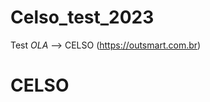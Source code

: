 # Celso_test_2023

Test
*OLA*
--> CELSO
(https://outsmart.com.br)

<h1>CELSO</h1>
<script> 
  alert.log "CElso"

Para acessar click aqui : (https://github.com/celsoteofilo)


